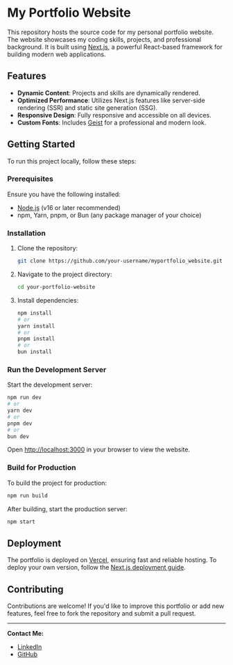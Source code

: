 # My Portfolio Website

This repository hosts the source code for my personal portfolio website. The website showcases my coding skills, projects, and professional background. It is built using [Next.js](https://nextjs.org), a powerful React-based framework for building modern web applications.

## Features

- **Dynamic Content**: Projects and skills are dynamically rendered.
- **Optimized Performance**: Utilizes Next.js features like server-side rendering (SSR) and static site generation (SSG).
- **Responsive Design**: Fully responsive and accessible on all devices.
- **Custom Fonts**: Includes [Geist](https://vercel.com/font) for a professional and modern look.

## Getting Started

To run this project locally, follow these steps:

### Prerequisites

Ensure you have the following installed:
- [Node.js](https://nodejs.org/) (v16 or later recommended)
- npm, Yarn, pnpm, or Bun (any package manager of your choice)

### Installation

1. Clone the repository:
   ```bash
   git clone https://github.com/your-username/myportfolio_website.git
   ```

2. Navigate to the project directory:
   ```bash
   cd your-portfolio-website
   ```

3. Install dependencies:
   ```bash
   npm install
   # or
   yarn install
   # or
   pnpm install
   # or
   bun install
   ```

### Run the Development Server

Start the development server:
```bash
npm run dev
# or
yarn dev
# or
pnpm dev
# or
bun dev
```

Open [http://localhost:3000](http://localhost:3000) in your browser to view the website.

### Build for Production

To build the project for production:
```bash
npm run build
```

After building, start the production server:
```bash
npm start
```

## Deployment

The portfolio is deployed on [Vercel](https://vercel.com), ensuring fast and reliable hosting. To deploy your own version, follow the [Next.js deployment guide](https://nextjs.org/docs/app/building-your-application/deploying).

## Contributing

Contributions are welcome! If you'd like to improve this portfolio or add new features, feel free to fork the repository and submit a pull request.

---

**Contact Me:**
- [LinkedIn](https://www.linkedin.com/in/SomnathDwivedi)
- [GitHub](https://github.com/somnath_dwivedi)

